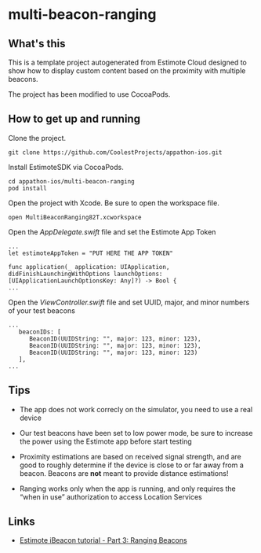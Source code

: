 # multi-beacon-ranging

## What's this

This is a template project autogenerated from Estimote Cloud designed to show how to display
custom content based on the proximity with multiple beacons.

The project has been modified to use CocoaPods.

## How to get up and running

Clone the project.

```
git clone https://github.com/CoolestProjects/appathon-ios.git
```

Install EstimoteSDK via CocoaPods.

```
cd appathon-ios/multi-beacon-ranging
pod install
```

Open the project with Xcode. Be sure to open the workspace file.

```
open MultiBeaconRanging82T.xcworkspace
```

Open the _AppDelegate.swift_ file and set the Estimote App Token 

```
...
let estimoteAppToken = "PUT HERE THE APP TOKEN"

func application(_ application: UIApplication, didFinishLaunchingWithOptions launchOptions: [UIApplicationLaunchOptionsKey: Any]?) -> Bool {
...

```

Open the _ViewController.swift_ file and set UUID, major, and minor numbers of your test beacons 

```
...
   beaconIDs: [
      BeaconID(UUIDString: "", major: 123, minor: 123),
      BeaconID(UUIDString: "", major: 123, minor: 123),
      BeaconID(UUIDString: "", major: 123, minor: 123)
   ],
...

```

## Tips

- The app does not work correcly on the simulator, you need to use a real device

- Our test beacons have been set to low power mode, be sure to increase the power using the Estimote app before start testing

- Proximity estimations are based on received signal strength, and are good to roughly determine if the device is close to or far away from a beacon. Beacons are **not** meant to provide distance estimations!

- Ranging works only when the app is running, and only requires the “when in use” authorization to access Location Services

## Links

- [Estimote iBeacon tutorial - Part 3: Ranging Beacons](http://developer.estimote.com/ibeacon/tutorial/part-3-ranging-beacons/)
